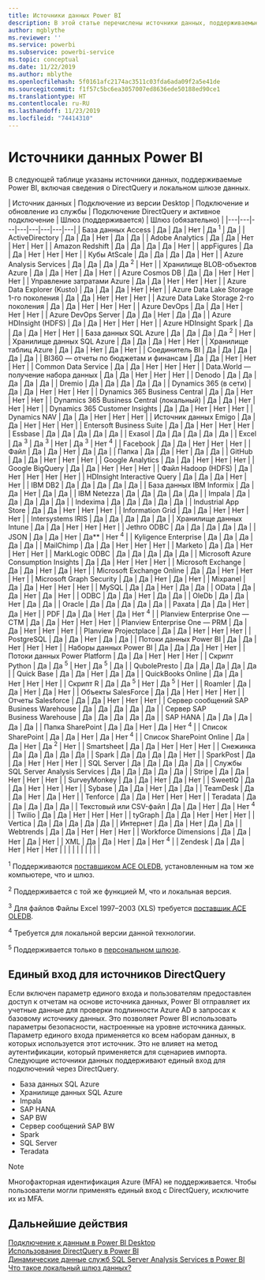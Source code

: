 ```yaml
---
title: Источники данных Power BI
description: В этой статье перечислены источники данных, поддерживаемые Power BI, включая сведения о DirectQuery и локальном шлюзе данных.
author: mgblythe
ms.reviewer: ''
ms.service: powerbi
ms.subservice: powerbi-service
ms.topic: conceptual
ms.date: 11/22/2019
ms.author: mblythe
ms.openlocfilehash: 5f0161afc2174ac3511c03fda6ada09f2a5e41de
ms.sourcegitcommit: f1f57c5bc6ea3057007ed8636ede50188ed90ce1
ms.translationtype: HT
ms.contentlocale: ru-RU
ms.lasthandoff: 11/23/2019
ms.locfileid: "74414310"
---
```

# <a name="power-bi-data-sources"></a>Источники данных Power BI

В следующей таблице указаны источники данных, поддерживаемые Power BI, включая сведения о DirectQuery и локальном шлюзе данных.

| Источник данных | Подключение из версии Desktop | Подключение и обновление из службы | Подключение DirectQuery и активное подключение | Шлюз (поддерживается) | Шлюз (обязательно) |
|---|---|---|---|---|---|---|---|
| База данных Access | Да | Да | Нет | Да <sup>1</sup> | Да |
| ActiveDirectory | Да | Да | Нет | Да | Да |
| Adobe Analytics | Да | Да | Нет | Нет | Нет |
| Amazon Redshift | Да | Да | Да | Да | Нет |
| appFigures | Да | Да | Нет | Нет | Нет |
| Кубы AtScale | Да | Да | Да | Да | Нет |
| Azure Analysis Services | Да | Да | Да | Да <sup>2</sup> | Нет |
| Хранилище BLOB-объектов Azure | Да | Да | Нет | Да | Нет |
| Azure Cosmos DB | Да | Да | Нет | Нет | Нет |
| Управление затратами Azure | Да | Да | Нет | Нет | Нет |
| Azure Data Explorer (Kusto) | Да | Да | Да | Нет | Нет |
| Azure Data Lake Storage 1-го поколения | Да | Да | Нет | Нет | Нет |
| Azure Data Lake Storage 2-го поколения | Да | Да | Нет | Нет | Нет |
| Azure DevOps | Да | Да | Нет | Нет | Нет |
| Azure DevOps Server | Да | Да | Нет | Да | Да |
| Azure HDInsight (HDFS) | Да | Да | Нет | Нет | Нет |
| Azure HDInsight Spark | Да | Да | Да | Нет | Нет |
| База данных SQL Azure | Да | Да | Да | Да <sup>2</sup> | Нет |
| Хранилище данных SQL Azure | Да | Да | Да | Нет | Нет |
| Хранилище таблиц Azure | Да | Да | Нет | Да | Нет |
| Соединитель BI | Да | Да | Да | Да | Да |
| BI360 — отчеты по бюджетам и финансам | Да | Да | Нет | Нет | Нет |
| Common Data Service | Да | Да | Нет | Нет | Нет |
| Data.World — получение набора данных | Да | Да | Нет | Нет | Нет |
| Denodo | Да | Да | Да | Да | Да |
| Dremio | Да | Да | Да | Да | Да |
| Dynamics 365 (в сети) | Да | Да | Нет | Нет | Нет |
| Dynamics 365 Business Central | Да | Да | Нет | Нет | Нет |
| Dynamics 365 Business Central (локальный) | Да | Да | Нет | Нет | Нет |
| Dynamics 365 Customer Insights | Да | Да | Нет | Нет | Нет |
| Dynamics NAV | Да | Да | Нет | Нет | Нет |
| Источник данных Emigo | Да | Да | Нет | Нет | Нет |
| Entersoft Business Suite | Да | Да | Нет | Нет | Нет |
| Essbase | Да | Да | Да | Да | Да |
| Exasol | Да | Да | Да | Да | Да |
| Excel | Да <sup>3</sup> | Да <sup>3</sup> | Нет | Да <sup>3</sup> | Нет <sup>4</sup> |
| Facebook | Да | Да | Нет | Нет | Нет |
| Файл | Да | Да | Нет | Да | Да |
| Папка | Да | Да | Нет | Да | Да |
| GitHub | Да | Да | Нет | Нет | Нет |
| Google Analytics | Да | Да | Нет | Нет | Нет |
| Google BigQuery | Да | Да | Нет | Нет | Нет |
| Файл Hadoop (HDFS) | Да | Нет | Нет | Нет | Нет |
| HDInsight Interactive Query | Да | Да | Да | Нет | Нет |
| IBM DB2 | Да | Да | Да | Да | Да |
| База данных IBM Informix | Да | Да | Нет | Да | Да |
| IBM Netezza | Да | Да | Да | Да | Да |
| Impala | Да | Да | Да | Да | Да |
| Indexima | Да | Да | Да | Да | Да |
| Industrial App Store | Да | Да | Нет | Нет | Нет |
| Information Grid | Да | Да | Нет | Нет | Нет |
| Intersystems IRIS | Да | Да | Да | Да | Да |
| Хранилище данных Intune | Да | Да | Нет | Нет | Нет |
| Jethro ODBC | Да | Да | Да | Да | Да |
| JSON | Да | Да | Нет | Да** | Нет <sup>4</sup> |
| Kyligence Enterprise | Да | Да | Да | Да | Да |
| MailChimp | Да | Да | Нет | Нет | Нет |
| Marketo | Да | Да | Нет | Нет | Нет |
| MarkLogic ODBC | Да | Да | Да | Да | Да |
| Microsoft Azure Consumption Insights | Да | Да | Нет | Нет | Нет |
| Microsoft Exchange | Да | Да | Нет | Да | Нет |
| Microsoft Exchange Online | Да | Да | Нет | Нет | Нет |
| Microsoft Graph Security | Да | Да | Нет | Да | Нет |
| Mixpanel | Да | Да | Нет | Нет | Нет |
| MySQL | Да | Да | Нет | Да | Да |
| OData | Да | Да | Нет | Да | Нет |
| ODBC | Да | Да | Нет | Да | Да |
| OleDb | Да | Да | Нет | Да | Да |
| Oracle | Да | Да | Да | Да | Да |
| Paxata | Да | Да | Нет | Да | Нет |
| PDF | Да | Да | Нет | Да | Нет <sup>4</sup> |
| Planview Enterprise One — CTM | Да | Да | Нет | Нет | Нет |
| Planview Enterprise One — PRM | Да | Да | Нет | Нет | Нет |
| Planview Projectplace | Да | Да | Нет | Нет | Нет |
| PostgreSQL | Да | Да | Нет | Да | Да |
| Потоки данных Power BI | Да | Да | Нет | Нет | Нет |
| Наборы данных Power BI | Да | Да | Да | Нет | Нет |
| Потоки данных Power Platform | Да | Да | Нет | Нет | Нет |
| Скрипт Python | Да | Да <sup>5</sup> | Нет | Да <sup>5</sup> | Да |
| QubolePresto | Да | Да | Да | Да | Да |
| Quick Base | Да | Да | Нет | Да | Да |
| QuickBooks Online | Да | Да | Нет | Нет | Нет |
| Скрипт R | Да | Да <sup>5</sup> | Нет | Да <sup>5</sup> | Нет |
| Roamler | Да | Да | Нет | Да | Нет |
| Объекты SalesForce | Да | Да | Нет | Нет | Нет |
| Отчеты Salesforce | Да | Да | Нет | Нет | Нет |
| Сервер сообщений SAP Business Warehouse | Да | Да | Да | Да | Да |
| Сервер SAP Business Warehouse | Да | Да | Да | Да | Да |
| SAP HANA | Да | Да | Да | Да | Да |
| Папка SharePoint | Да | Да | Нет | Да | Нет <sup>4</sup> |
| Список SharePoint | Да | Да | Нет | Да | Нет <sup>4</sup> |
| Список SharePoint Online | Да | Да | Нет | Да <sup>2</sup> | Нет |
| Smartsheet | Да | Да | Нет | Нет | Нет |
| Снежинка | Да | Да | Да | Да | Да |
| Spark | Да | Да | Да | Да | Нет |
| SparkPost | Да | Да | Нет | Нет | Нет |
| SQL Server | Да | Да | Да | Да | Да |
| Службы SQL Server Analysis Services | Да | Да | Да | Да | Да |
| Stripe | Да | Да | Нет | Нет | Нет |
| SurveyMonkey | Да | Да | Нет | Да | Нет |
| SweetIQ | Да | Да | Нет | Нет | Нет |
| Sybase | Да | Да | Нет | Да | Да |
| TeamDesk | Да | Да | Нет | Да | Нет |
| Tenforce | Да | Да | Нет | Нет | Нет |
| Teradata | Да | Да | Да | Да | Да |
| Текстовый или CSV-файл | Да | Да | Нет | Да | Нет <sup>4</sup> |
| Twilio | Да | Да | Нет | Нет | Нет |
| tyGraph | Да | Да | Нет | Нет | Нет |
| Vertica | Да | Да | Да | Да | Да |
| Интернет | Да | Да | Нет | Да | Да |
| Webtrends | Да | Да | Нет | Нет | Нет |
| Workforce Dimensions | Да | Да | Нет | Да | Нет |
| XML | Да | Да | Нет | Да | Нет <sup>4</sup> |
| Zendesk | Да | Да | Нет | Нет | Нет |
| | | | | | | | |

<sup>1</sup> Поддерживаются [поставщиком ACE OLEDB](https://www.microsoft.com/download/details.aspx?id=54920), установленным на том же компьютере, что и шлюз.

<sup>2</sup> Поддерживается с той же функцией M, что и локальная версия.

<sup>3</sup> Для файлов Файлы Excel 1997–2003 (XLS) требуется [поставщик ACE OLEDB](https://www.microsoft.com/download/details.aspx?id=54920).

<sup>4</sup> Требуется для локальной версии данной технологии.

<sup>5</sup> Поддерживается только в [персональном шлюзе](service-gateway-personal-mode.md).

## <a name="single-sign-on-sso-for-directquery-sources"></a>Единый вход для источников DirectQuery

Если включен параметр единого входа и пользователям предоставлен доступ к отчетам на основе источника данных, Power BI отправляет их учетные данные для проверки подлинности Azure AD в запросах к базовому источнику данных. Это позволяет Power BI использовать параметры безопасности, настроенные на уровне источника данных.
Параметр единого входа применяется ко всем наборам данных, в которых используется этот источник. Это не влияет на метод аутентификации, который применяется для сценариев импорта. Следующие источники данных поддерживают единый вход для подключений через DirectQuery.

- База данных SQL Azure
- Хранилище данных SQL Azure
- Impala
- SAP HANA
- SAP BW
- Сервер сообщений SAP BW
- Spark
- SQL Server
- Teradata

> [!Note]
> Многофакторная идентификация Azure (MFA) не поддерживается. Чтобы пользователи могли применять единый вход с DirectQuery, исключите их из MFA.

## <a name="next-steps"></a>Дальнейшие действия

[Подключение к данным в Power BI Desktop](desktop-quickstart-connect-to-data.md)  
[Использование DirectQuery в Power BI](desktop-directquery-about.md)  
[Динамические данные служб SQL Server Analysis Services в Power BI](sql-server-analysis-services-tabular-data.md)  
[Что такое локальный шлюз данных?](service-gateway-onprem.md)  
